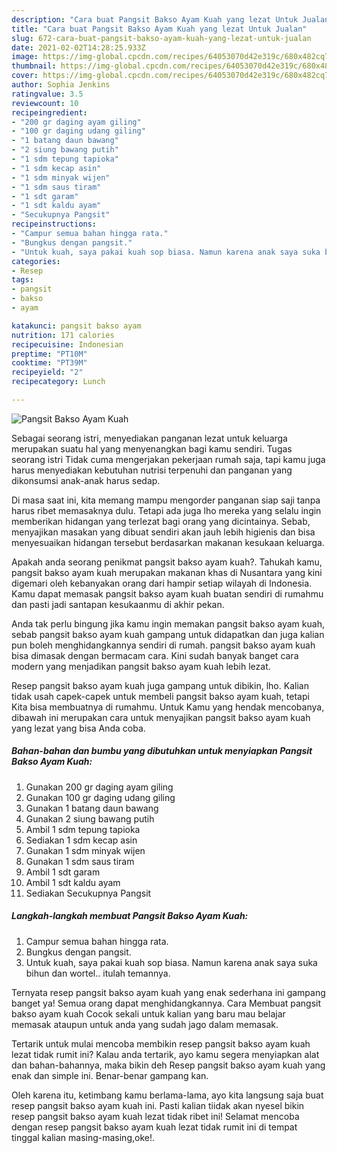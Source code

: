 ```yaml
---
description: "Cara buat Pangsit Bakso Ayam Kuah yang lezat Untuk Jualan"
title: "Cara buat Pangsit Bakso Ayam Kuah yang lezat Untuk Jualan"
slug: 672-cara-buat-pangsit-bakso-ayam-kuah-yang-lezat-untuk-jualan
date: 2021-02-02T14:28:25.933Z
image: https://img-global.cpcdn.com/recipes/64053070d42e319c/680x482cq70/pangsit-bakso-ayam-kuah-foto-resep-utama.jpg
thumbnail: https://img-global.cpcdn.com/recipes/64053070d42e319c/680x482cq70/pangsit-bakso-ayam-kuah-foto-resep-utama.jpg
cover: https://img-global.cpcdn.com/recipes/64053070d42e319c/680x482cq70/pangsit-bakso-ayam-kuah-foto-resep-utama.jpg
author: Sophia Jenkins
ratingvalue: 3.5
reviewcount: 10
recipeingredient:
- "200 gr daging ayam giling"
- "100 gr daging udang giling"
- "1 batang daun bawang"
- "2 siung bawang putih"
- "1 sdm tepung tapioka"
- "1 sdm kecap asin"
- "1 sdm minyak wijen"
- "1 sdm saus tiram"
- "1 sdt garam"
- "1 sdt kaldu ayam"
- "Secukupnya Pangsit"
recipeinstructions:
- "Campur semua bahan hingga rata."
- "Bungkus dengan pangsit."
- "Untuk kuah, saya pakai kuah sop biasa. Namun karena anak saya suka bihun dan wortel.. itulah temannya."
categories:
- Resep
tags:
- pangsit
- bakso
- ayam

katakunci: pangsit bakso ayam 
nutrition: 171 calories
recipecuisine: Indonesian
preptime: "PT10M"
cooktime: "PT39M"
recipeyield: "2"
recipecategory: Lunch

---
```



![Pangsit Bakso Ayam Kuah](https://img-global.cpcdn.com/recipes/64053070d42e319c/680x482cq70/pangsit-bakso-ayam-kuah-foto-resep-utama.jpg)

Sebagai seorang istri, menyediakan panganan lezat untuk keluarga merupakan suatu hal yang menyenangkan bagi kamu sendiri. Tugas seorang istri Tidak cuma mengerjakan pekerjaan rumah saja, tapi kamu juga harus menyediakan kebutuhan nutrisi terpenuhi dan panganan yang dikonsumsi anak-anak harus sedap.

Di masa  saat ini, kita memang mampu mengorder panganan siap saji tanpa harus ribet memasaknya dulu. Tetapi ada juga lho mereka yang selalu ingin memberikan hidangan yang terlezat bagi orang yang dicintainya. Sebab, menyajikan masakan yang dibuat sendiri akan jauh lebih higienis dan bisa menyesuaikan hidangan tersebut berdasarkan makanan kesukaan keluarga. 



Apakah anda seorang penikmat pangsit bakso ayam kuah?. Tahukah kamu, pangsit bakso ayam kuah merupakan makanan khas di Nusantara yang kini digemari oleh kebanyakan orang dari hampir setiap wilayah di Indonesia. Kamu dapat memasak pangsit bakso ayam kuah buatan sendiri di rumahmu dan pasti jadi santapan kesukaanmu di akhir pekan.

Anda tak perlu bingung jika kamu ingin memakan pangsit bakso ayam kuah, sebab pangsit bakso ayam kuah gampang untuk didapatkan dan juga kalian pun boleh menghidangkannya sendiri di rumah. pangsit bakso ayam kuah bisa dimasak dengan bermacam cara. Kini sudah banyak banget cara modern yang menjadikan pangsit bakso ayam kuah lebih lezat.

Resep pangsit bakso ayam kuah juga gampang untuk dibikin, lho. Kalian tidak usah capek-capek untuk membeli pangsit bakso ayam kuah, tetapi Kita bisa membuatnya di rumahmu. Untuk Kamu yang hendak mencobanya, dibawah ini merupakan cara untuk menyajikan pangsit bakso ayam kuah yang lezat yang bisa Anda coba.

<!--inarticleads1-->

##### Bahan-bahan dan bumbu yang dibutuhkan untuk menyiapkan Pangsit Bakso Ayam Kuah:

1. Gunakan 200 gr daging ayam giling
1. Gunakan 100 gr daging udang giling
1. Gunakan 1 batang daun bawang
1. Gunakan 2 siung bawang putih
1. Ambil 1 sdm tepung tapioka
1. Sediakan 1 sdm kecap asin
1. Gunakan 1 sdm minyak wijen
1. Gunakan 1 sdm saus tiram
1. Ambil 1 sdt garam
1. Ambil 1 sdt kaldu ayam
1. Sediakan Secukupnya Pangsit




<!--inarticleads2-->

##### Langkah-langkah membuat Pangsit Bakso Ayam Kuah:

1. Campur semua bahan hingga rata.
1. Bungkus dengan pangsit.
1. Untuk kuah, saya pakai kuah sop biasa. Namun karena anak saya suka bihun dan wortel.. itulah temannya.




Ternyata resep pangsit bakso ayam kuah yang enak sederhana ini gampang banget ya! Semua orang dapat menghidangkannya. Cara Membuat pangsit bakso ayam kuah Cocok sekali untuk kalian yang baru mau belajar memasak ataupun untuk anda yang sudah jago dalam memasak.

Tertarik untuk mulai mencoba membikin resep pangsit bakso ayam kuah lezat tidak rumit ini? Kalau anda tertarik, ayo kamu segera menyiapkan alat dan bahan-bahannya, maka bikin deh Resep pangsit bakso ayam kuah yang enak dan simple ini. Benar-benar gampang kan. 

Oleh karena itu, ketimbang kamu berlama-lama, ayo kita langsung saja buat resep pangsit bakso ayam kuah ini. Pasti kalian tiidak akan nyesel bikin resep pangsit bakso ayam kuah lezat tidak ribet ini! Selamat mencoba dengan resep pangsit bakso ayam kuah lezat tidak rumit ini di tempat tinggal kalian masing-masing,oke!.


